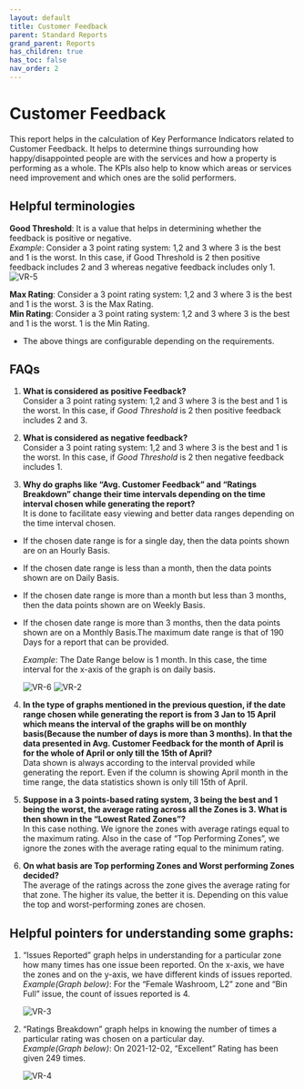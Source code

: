 ```yaml
---
layout: default
title: Customer Feedback
parent: Standard Reports
grand_parent: Reports
has_children: true
has_toc: false
nav_order: 2
---
```


# Customer Feedback

This report helps in the calculation of Key Performance Indicators related to Customer Feedback. It helps to determine things surrounding how happy/disappointed people are with the services and how a property is performing as a whole. The KPIs also help to know which areas or services need improvement and which ones are the solid performers.

## Helpful terminologies

**Good Threshold**:  It is a value that helps in determining whether the feedback is positive or negative.<br />
    *Example*: Consider a 3 point rating system: 1,2 and 3 where 3 is the best and 1 is the worst. In this case, if Good Threshold is 2 then positive feedback includes 2 and 3 whereas negative feedback includes only 1.
    ![VR-5](https://www.smartclean.io/matrix/images/reports/customerFeedback/VR-5.png)
    
**Max Rating**: Consider a 3 point rating system: 1,2 and 3 where 3 is the best and 1 is the worst. 3 is the Max Rating.<br />
**Min Rating**: Consider a 3 point rating system: 1,2 and 3 where 3 is the best and 1 is the worst. 1 is the Min Rating.<br />

- The above things are configurable depending on the requirements.

## FAQs

1. **What is considered as positive Feedback?**<br />
Consider a 3 point rating system: 1,2 and 3 where 3 is the best and 1 is the worst. In this case, if *Good Threshold* is 2 then positive feedback includes 2 and 3.

2. **What is considered as negative feedback?**<br />
Consider a 3 point rating system: 1,2 and 3 where 3 is the best and 1 is the worst. In this case, if *Good Threshold* is 2 then negative feedback includes 1.

3. **Why do graphs like “Avg. Customer Feedback” and “Ratings Breakdown” change their time intervals depending on the time interval chosen while generating the report?**<br />
It is done to facilitate easy viewing and better data ranges depending on the time interval chosen.
- If the chosen date range is for a single day, then the data points shown are on an Hourly Basis.
- If the chosen date range is less than a month, then the data points shown are on Daily Basis.
- If the chosen date range is more than a month but less than 3 months, then the data points shown are on Weekly Basis.
- If the chosen date range is more than 3 months, then the data points shown are on a Monthly Basis.The maximum date range is that of 190 Days for a report that can be provided.<br />

    *Example*: The Date Range below is 1 month. In this case, the time interval for the x-axis of the graph is on daily basis.

    ![VR-6](https://www.smartclean.io/matrix/images/reports/customerFeedback/VR-6.png)
    ![VR-2](https://www.smartclean.io/matrix/images/reports/customerFeedback/VR-2.png)

4. **In the type of graphs mentioned in the previous question, if the date range chosen while generating the report is from 3 Jan to 15 April which means the interval of the graphs will be on monthly basis(Because the number of days is more than 3 months). In that the data presented in Avg. Customer Feedback for the month of April is for the whole of April or only till the 15th of April?**<br />
Data shown is always according to the interval provided while generating the report. Even if the column is showing April month in the time range, the data statistics shown is only till 15th of April.

5. **Suppose in a 3 points-based rating system, 3 being the best and 1 being the worst, the average rating across all the Zones is 3. What is then shown in the “Lowest Rated Zones”?**<br />
In this case nothing. We ignore the zones with average ratings equal to the maximum rating. Also in the case of “Top Performing Zones”, we ignore the zones with the average rating equal to the minimum rating.

6. **On what basis are Top performing Zones and Worst performing Zones decided?**<br />
The average of the ratings across the zone gives the average rating for that zone. The higher its value, the better it is. Depending on this value the top and worst-performing zones are chosen.

## Helpful pointers for understanding some graphs:

1. “Issues Reported” graph helps in understanding for a particular zone how many times has one issue been reported. On the      x-axis, we have the zones and on the y-axis, we have different kinds of issues reported.<br />
    *Example(Graph below)*: For the “Female Washroom, L2” zone and “Bin Full” issue, the count of issues reported is 4.

    ![VR-3](https://www.smartclean.io/matrix/images/reports/customerFeedback/VR-3.png)


2. “Ratings Breakdown” graph helps in knowing the number of times a particular rating was chosen on a particular day.<br />
    *Example(Graph below)*: On 2021-12-02, “Excellent” Rating has been given 249 times.

    ![VR-4](https://www.smartclean.io/matrix/images/reports/customerFeedback/VR-4.png)

